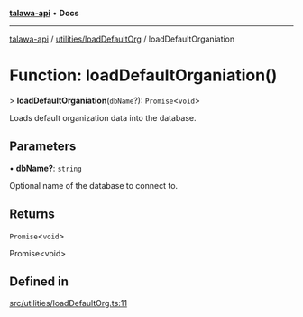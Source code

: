 [**talawa-api**](../../../README.md) • **Docs**

***

[talawa-api](../../../modules.md) / [utilities/loadDefaultOrg](../README.md) / loadDefaultOrganiation

# Function: loadDefaultOrganiation()

\> **loadDefaultOrganiation**(`dbName`?): `Promise`\<`void`\>

Loads default organization data into the database.

## Parameters

• **dbName?**: `string`

Optional name of the database to connect to.

## Returns

`Promise`\<`void`\>

Promise\<void\>

## Defined in

[src/utilities/loadDefaultOrg.ts:11](https://github.com/PalisadoesFoundation/talawa-api/blob/f1c816bca43cc03a8c1bd303394e2550a50db017/src/utilities/loadDefaultOrg.ts#L11)
